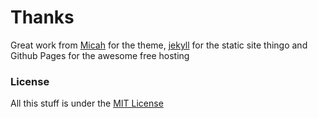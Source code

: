 # Thanks 
Great work from [Micah](getmicah.github.io) for the theme, [jekyll](http://jekyllrb.com) for the static site thingo and Github Pages for the awesome free hosting

### License
All this stuff is under the [MIT License](https://raw.githubusercontent.com/getmicah/getmicah.github.io/master/LICENSE)
